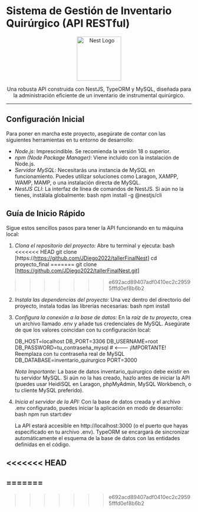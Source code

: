 # Sistema de Gestión de Inventario Quirúrgico (API RESTful)

<p align="center">
  <a href="http://nestjs.com/" target="blank"><img src="https://nestjs.com/img/logo-small.svg" width="120" alt="Nest Logo" /></a>
</p>

<p align="center">Una robusta API construida con NestJS, TypeORM y MySQL, diseñada para la administración eficiente de un inventario de instrumental quirúrgico.</p>

---

## Configuración Inicial

Para poner en marcha este proyecto, asegúrate de contar con las siguientes herramientas en tu entorno de desarrollo:

* *Node.js*: Imprescindible. Se recomienda la versión 18 o superior.
* *npm (Node Package Manager)*: Viene incluido con la instalación de Node.js.
* *Servidor MySQL*: Necesitarás una instancia de MySQL en funcionamiento. Puedes utilizar soluciones como Laragon, XAMPP, WAMP, MAMP, o una instalación directa de MySQL.
* *NestJS CLI*: La interfaz de línea de comandos de NestJS. Si aún no la tienes, instálala globalmente:
    bash
    npm install -g @nestjs/cli
    

## Guía de Inicio Rápido

Sigue estos sencillos pasos para tener la API funcionando en tu máquina local:

1.  *Clona el repositorio del proyecto:*
    Abre tu terminal y ejecuta:
    bash
<<<<<<< HEAD
    git clone [https://https://github.com/JDiego2022/tallerFinalNest]
    cd proyecto_final
=======
    git clone [https://github.com/JDiego2022/tallerFinalNest.git]
>>>>>>> e692acd89407adf0410ec2c29595fffd0ef8b6b2
    

2.  *Instala las dependencias del proyecto:*
    Una vez dentro del directorio del proyecto, instala todas las librerías necesarias:
    bash
    npm install
    

3.  *Configura la conexión a la base de datos:*
    En la *raíz de tu proyecto*, crea un archivo llamado .env y añade tus credenciales de MySQL. Asegúrate de que los valores coincidan con tu configuración local:
    
    DB_HOST=localhost
    DB_PORT=3306
    DB_USERNAME=root
    DB_PASSWORD=tu_contraseña_mysql  # <--- ¡IMPORTANTE! Reemplaza con tu contraseña real de MySQL
    DB_DATABASE=inventario_quirurgico
    PORT=3000
    
    *Nota Importante:* La base de datos inventario_quirurgico debe existir en tu servidor MySQL. Si aún no la has creado, hazlo antes de iniciar la API (puedes usar HeidiSQL en Laragon, phpMyAdmin, MySQL Workbench, o tu cliente MySQL preferido).

4.  *Inicia el servidor de la API:*
    Con la base de datos creada y el archivo .env configurado, puedes iniciar la aplicación en modo de desarrollo:
    bash
    npm run start:dev
    
    La API estará accesible en http://localhost:3000 (o el puerto que hayas especificado en tu archivo .env). TypeORM se encargará de sincronizar automáticamente el esquema de la base de datos con las entidades definidas en el código.

<<<<<<< HEAD
---
=======
---
>>>>>>> e692acd89407adf0410ec2c29595fffd0ef8b6b2
